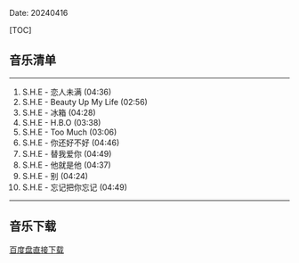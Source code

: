 Date: 20240416


[TOC]


## 音乐清单


------------------------------------------------------------------------

1.  S.H.E - 恋人未满 (04:36)
2.  S.H.E - Beauty Up My Life (02:56)
3.  S.H.E - 冰箱 (04:28)
4.  S.H.E - H.B.O (03:38)
5.  S.H.E - Too Much (03:06)
6.  S.H.E - 你还好不好 (04:46)
7.  S.H.E - 替我爱你 (04:49)
8.  S.H.E - 他就是他 (04:37)
9.  S.H.E - 别 (04:24)
10. S.H.E - 忘记把你忘记 (04:49)

------------------------------------------------------------------------


## 音乐下载

<a class="btn btn-primary" target="_blank"
    href="https://pan.baidu.com/s/18vQRXJkXJjHmDxHuvzXQaw?pwd=3e9k"><span
        class="glyphicon glyphicon-download-alt" aria-hidden="true"></span>
    百度盘直接下载
</a>

